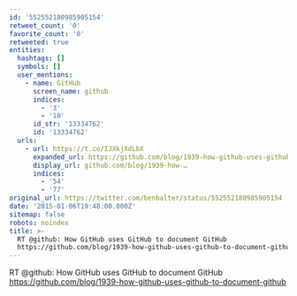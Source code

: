 ```yaml
---
id: '552552180985905154'
retweet_count: '0'
favorite_count: '0'
retweeted: true
entities:
  hashtags: []
  symbols: []
  user_mentions:
    - name: GitHub
      screen_name: github
      indices:
        - '3'
        - '10'
      id_str: '13334762'
      id: '13334762'
  urls:
    - url: https://t.co/IJXkjXdLbX
      expanded_url: https://github.com/blog/1939-how-github-uses-github-to-document-github
      display_url: github.com/blog/1939-how-…
      indices:
        - '54'
        - '77'
original_url: https://twitter.com/benbalter/status/552552180985905154
date: '2015-01-06T19:48:00.000Z'
sitemap: false
robots: noindex
title: >-
  RT @github: How GitHub uses GitHub to document GitHub
  https://github.com/blog/1939-how-github-uses-github-to-document-github
---
```


RT @github: How GitHub uses GitHub to document GitHub https://github.com/blog/1939-how-github-uses-github-to-document-github